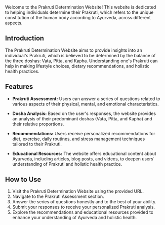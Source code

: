 Welcome to the Prakruti Determination Website! This website is dedicated to helping individuals determine their Prakruti, which refers to the unique constitution of the human body according to Ayurveda, across different aspects.


## Introduction

The Prakruti Determination Website aims to provide insights into an individual's Prakruti, which is believed to be determined by the balance of the three doshas: Vata, Pitta, and Kapha. Understanding one's Prakruti can help in making lifestyle choices, dietary recommendations, and holistic health practices.

## Features

- **Prakruti Assessment:** Users can answer a series of questions related to various aspects of their physical, mental, and emotional characteristics.
  
- **Dosha Analysis:** Based on the user's responses, the website provides an analysis of their predominant doshas (Vata, Pitta, and Kapha) and their relative proportions.
  
- **Recommendations:** Users receive personalized recommendations for diet, exercise, daily routines, and stress management techniques tailored to their Prakruti.

- **Educational Resources:** The website offers educational content about Ayurveda, including articles, blog posts, and videos, to deepen users' understanding of Prakruti and holistic health practice.

## How to Use

1. Visit the Prakruti Determination Website using the provided URL.
2. Navigate to the Prakruti Assessment section.
3. Answer the series of questions honestly and to the best of your ability.
4. Submit your responses to receive your personalized Prakruti analysis.
5. Explore the recommendations and educational resources provided to enhance your understanding of Ayurveda and holistic health.


